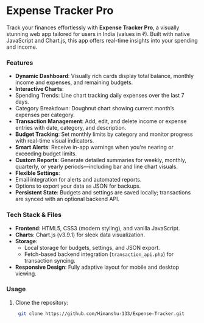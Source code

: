 # Expense Tracker Pro

Track your finances effortlessly with **Expense Tracker Pro**, a visually stunning web app tailored for users in India (values in ₹). Built with native JavaScript and Chart.js, this app offers real-time insights into your spending and income.

###  Features

-  **Dynamic Dashboard**: Visually rich cards display total balance, monthly income and expenses, and remaining budgets.
-  **Interactive Charts**:
  - Spending Trends: Line chart tracking daily expenses over the last 7 days.
  - Category Breakdown: Doughnut chart showing current month’s expenses per category.
-  **Transaction Management**: Add, edit, and delete income or expense entries with date, category, and description.
-  **Budget Tracking**: Set monthly limits by category and monitor progress with real-time visual indicators.
-  **Smart Alerts**: Receive in-app warnings when you're nearing or exceeding budget limits.
-  **Custom Reports**: Generate detailed summaries for weekly, monthly, quarterly, or yearly periods—including bar and line chart visuals.
-  **Flexible Settings**:
  - Email integration for alerts and automated reports.
  - Options to export your data as JSON for backups.
-  **Persistent State**: Budgets and settings are saved locally; transactions are synced with an optional backend API.

###  Tech Stack & Files
- **Frontend**: HTML5, CSS3 (modern styling), and vanilla JavaScript.
- **Charts**: Chart.js (v3.9.1) for sleek data visualization.
- **Storage**:
  - Local storage for budgets, settings, and JSON export.
  - Fetch-based backend integration (`transaction_api.php`) for transaction syncing.
- **Responsive Design**: Fully adaptive layout for mobile and desktop viewing.

###  Usage

1. Clone the repository:
   ```bash
    git clone https://github.com/Himanshu-133/Expense-Tracker.git
  